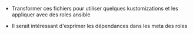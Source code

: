 

- Transformer ces fichiers pour utiliser quelques kustomizations et les appliquer avec des roles ansible

- Il serait intéressant d'exprimer les dépendances dans les meta des roles